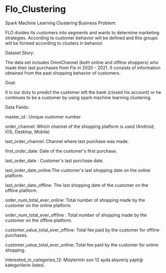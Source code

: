 # Flo_Clustering
 Spark Machine Learning Clustering
Business Problem:

FLO divides its customers into segments and wants to determine marketing strategies. According to
customer behavior will be defined and this groups will be formed according to clusters in behavior.


Dataset Story:

The data set includes OmniChannel (both online and offline shoppers) who made their last purchases from Flo in 2020 - 2021. It consists of information obtained from the past shopping behavior of customers.

Goal:

It is our duty to predict  the customer left the bank (closed his account) or he continues to be a customer by using spark machine learning clustering.

Data Fields:

master_id : Unique customer number

order_channel:  Which channel of the shopping platform is used (Android, iOS, Desktop, Mobile)

last_order_channel: Channel where last purchase was made.

first_order_date: Date of the customer's first purchase.

last_order_date : Customer's last purchase date.

last_order_date_online:The customer's last shopping date on the online platform.

last_order_date_offline: The last shopping date of the customer on the offline platform.

order_num_total_ever_online: Total number of shopping made by the customer on the online platform.

order_num_total_ever_offline : Total number of shopping made by the customer on the offline platform.

customer_value_total_ever_offline: Total fee paid by the customer for offline purchases.

customer_value_total_ever_online: Total fee paid by the customer for online shopping.

interested_in_categories_12: Müşterinin son 12 ayda alışveriş yaptığı kategorilerin listesi.
